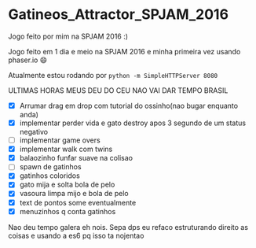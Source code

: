 # Gatineos_Attractor_SPJAM_2016
Jogo feito por mim na SPJAM 2016 :)

Jogo feito em 1 dia e meio na SPJAM 2016 e minha primeira vez usando phaser.io :smile:

Atualmente estou rodando por `python -m SimpleHTTPServer 8080`

ULTIMAS HORAS MEUS DEU DO CEU NAO VAI DAR TEMPO BRASIL

- [x] Arrumar drag em drop com tutorial do ossinho(nao bugar enquanto anda)
- [x] implementar perder vida e gato destroy apos 3 segundo de um status negativo
- [ ] implementar game overs
- [x] implementar walk com twins
- [x] balaozinho funfar suave na colisao
- [ ] spawn de gatinhos
- [x] gatinhos coloridos
- [x] gato mija e solta bola de pelo
- [x] vasoura limpa mijo e bola de pelo
- [x] text de pontos some eventualmente
- [x] menuzinhos q conta gatinhos

Nao deu tempo galera eh nois.
Sepa dps eu refaco estruturando direito as coisas e usando a es6 pq isso ta nojentao
